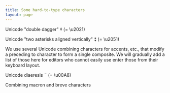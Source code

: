 ```yaml
---
title: Some hard-to-type characters
layout: page
---
```





Unicode "double dagger" ‡ (= \u2021)

Unicode "two asterisks aligned vertically" ⁑ (= \u2051)


We use several Unicode combining characters for accents, etc., that modify a preceding to character to form a single composite.  We will gradually add a list of those here for editors who cannot easily use enter those from their keyboard layout.

Unicode diaeresis   ¨ (= \u00A8)

Combining macron and breve characters



